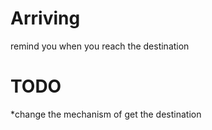 # Arriving
remind you when you reach the destination

# TODO
*change the mechanism of get the destination
